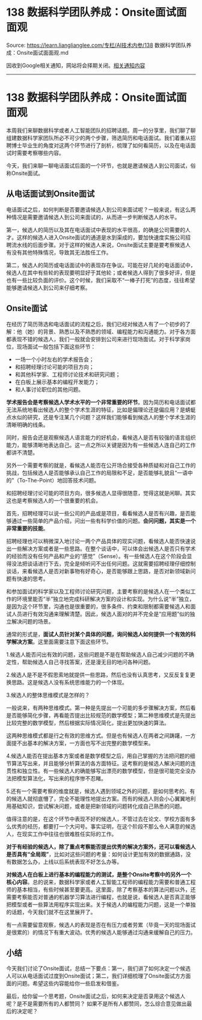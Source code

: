 # 138 数据科学团队养成：Onsite面试面面观 

Source: https://learn.lianglianglee.com/专栏/AI技术内参/138 数据科学团队养成：Onsite面试面面观.md

因收到Google相关通知，网站将会择期关闭。[相关通知内容](https://lumendatabase.org/notices/44265620)

---

# 138 数据科学团队养成：Onsite面试面面观

本周我们来聊数据科学或者人工智能团队的招聘话题。周一的分享里，我们聊了聊组建数据科学家团队所必不可少的两个步骤，筛选简历和电话面试。我们着重从招聘博士毕业生的角度对这两个环节进行了剖析，梳理了如何看简历，以及在电话面试时需要考察哪些内容。

今天，我们来聊一聊电话面试后面的一个环节，也就是邀请候选人到公司面试，俗称Onsite面试。

## 从电话面试到Onsite面试

电话面试之后，如何判断是否要邀请候选人到公司来面试呢？一般来说，有这么两种情况是需要邀请候选人到公司来面试的，从而进一步判断候选人的水平。

第一，候选人的简历以及其在电话面试中表现的水平很高，的确是公司需要的人才。这样的候选人进入Onsite面试的通道是水到渠成的，要加快速度实施公司招聘流水线的后面步骤。对于这样的候选人来说，Onsite面试主要是要考察候选人有没有其他特殊情况，导致其无法胜任工作。

第二，候选人的简历或电话面试中的表现存在争议。可能在好几轮的电话面试中，候选人在其中有些轮的表现要明显好于其他轮；或者候选人得到了很多好评，但是也有一些比较负面的评价。这个时候，我们采取不“一棒子打死”的态度，往往希望能够邀请候选人到公司来仔细考察。

## Onsite面试

在经历了简历筛选和电话面试的流程之后，我们已经对候选人有了一个初步的了解：他（她）的背景、熟悉以及不熟悉的领域、编程能力和沟通能力。对于各方面都表现不错的候选人，我们一般就会安排到公司来进行现场面试。对于科学家岗位，现场面试一般包括下面这些环节：

* 一场一个小时左右的学术报告会；
* 和招聘经理讨论可能的项目方向；
* 和其他科学家、工程师讨论技术和研究问题；
* 在白板上展示基本的编程开发能力；
* 和人事讨论职位的其他问题。

**学术报告会是考察候选人学术水平的一个非常重要的环节**。因为简历和电话面试都无法系统地看出候选人的整个学术生涯的特征，比如是偏理论还是偏应用？是蜻蜓点水似的研究，还是专注某几个问题？这样我们能够看到候选人的整个学术生涯的清晰明确的线条。

同时，报告会还是观察候选人语言能力的好机会，看候选人是否有较强的语言组织能力，能够清晰地表达自己。这一点之所以关键是因为有一些候选人连自己的工作都讲不清楚。

另外一个需要考察的就是，看候选人能否在公开场合接受各种质疑和对自己工作的挑战，包括候选人是否能够承认自己工作的局限和不足，是否能够礼貌且“一语中的”（To-The-Point）地回答技术问题。

和招聘经理讨论可能的项目方向，很多候选人显得很随意，觉得这就是闲聊。其实这也是考察候选人的一个很重要的机会。

首先，招聘经理可以说一些公司的产品或是项目，看看候选人是否有兴趣，是否能够通过一些简单的产品介绍，问出一些有科学价值的问题。**会问问题，其实是一个非常重要的技能**。

招聘经理也可以稍微深入地讨论一两个产品具体的现实问题，看候选人能否快速说出一些解决方案或者是一些思路。在整个谈话中，可以体会出候选人是否只有学术的经验而没有任何产品和产业的“感觉”（Sense）。有一些候选人在这个阶段会显得没法把谈话进行下去，完全是倾听问不出任何问题。这就需要招聘经理仔细控制谈话，来看候选人是否对新事物有好奇心，是否能够跟上思路，是否对新领域新问题有快速的思考。

和参加面试的科学家以及工程师讨论研究问题，主要考察的是候选人在一个类似工作的环境里能否“半”独立地完成科研解决方案的设计和实现。为什么说“半”独立，是因为这个环节里，沟通也是很重要的，很多条件、约束和限制都需要候选人和面试人员进行有效沟通来理解清楚。因此，候选人面对的并不完全是“应用题”似的独立解决问题的场景。

通常的形式是，**面试人员针对某个具体的问题，询问候选人如何提供一个有效的科学解决方案**。这里面需要注意下面这些环节。

1.候选人能否问出有效的问题，这些问题是不是在帮助候选人自己减少问题的不确定性，帮助候选人自己寻找答案，还是漫无目的地问各种问题。

2.候选人是不是不假思索地就提供一些思路，然后也没有认真思考，又反反复复更换思路。这是候选人没有系统思维能力的一个体现。

3.候选人的整体思维模式是怎样的？

一般说来，有两种思维模式。第一种是先提出一个可能的多步骤解决方案，然后看是否能够简化步骤，再看能否提出比较规范的数学模型；第二种思维模式是先提出比较完整的数学模型，然后根据实际情况简化，提出更加快速的算法。

这两种思维模式都是行之有效的思维方式。但是也有候选人在两者之间踌躇，一方面提不出基本的解决方案，一方面也写不出完整的数学模型来。

4.候选人能否在提出基本方案或者是数学模型之后，用自己掌握的方法把问题的细节算法写出来，并且能够分析算法的各方面特征。这考察的是候选人解决问题的连贯性和独立性。有一些候选人的确能够写出漂亮的数学模型，但是很可能完全没办法把模型算法化，写出来的程序惨不忍睹。

5.还有一个需要考察的维度就是，候选人遇到领域之外的问题，是如何思考的。有的候选人就彻底懵了，完全不能理性地提出方案。而有的候选人则会小心翼翼地利用基础知识，尝试解决问题，或者是把新领域的问题转化成自己熟悉的问题。

值得注意的是，在这个环节中表现不好的候选人，不管过去在论文、学校方面有多么优秀的经历，都要打一个大问号。事实证明，在这个阶段不那么令人满意的候选人，在现实工作中往往也很难胜任实际的工作。

**对于有经验的候选人，除了重点考察能否提出优秀的解决方案外，还可以看候选人是否具有“全局观”**，比如对这些问题的考量：如何设计更加有效的数据通路，没有数据怎么办，上线以后系统表现不好怎么办等。

**对候选人在白板上进行基本的编程能力的测试，是整个Onsite考察中的另外一个核心内容**。总的说来，数据科学家或者人工智能工程师的编程能力需要和普通工程师的基本相当，有些时候甚至要更高。这里面，除了考察基本的算法问题以外，还需要考察能否对普通的机器学习算法进行编程，也就是说，看候选人是否真正能够把模型或者一些算法用程序实现出来。关于候选人的编程能力问题，这是一个单独的话题，今天我们就不在这里展开了。

有一点需要留意观察，候选人的表现是否在有压力或者劳累（毕竟一天的现场面试是很累的）的情况下有重大波动。优秀的候选人能够通过沟通来缓解自己的压力。

## 小结

今天我们讨论了Onsite面试，总结一下要点：第一，我们讲了如何决定一个候选人可以从电话面试过度到Onsite面试；第二，我们详细梳理了Onsite面试方方面面的问题。希望这些内容能给你一些启发和借鉴。

最后，给你留一个思考题，Onsite面试之后，如何来决定是否录用这个候选人呢？是不是需要所有的人都赞同？ 如果不是所有人都赞同，怎么综合意见做出最后的决定呢？